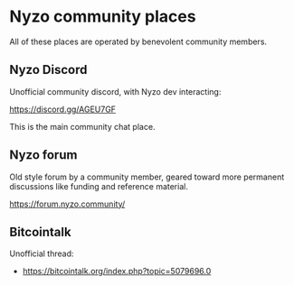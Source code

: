 # Nyzo community places

All of these places are operated by benevolent community members.

## Nyzo Discord

Unofficial community discord, with Nyzo dev interacting:

https://discord.gg/AGEU7GF

This is the main community chat place.

## Nyzo forum

Old style forum by a community member, geared toward more permanent discussions like funding and reference material.

https://forum.nyzo.community/

## Bitcointalk

Unofficial thread:

- https://bitcointalk.org/index.php?topic=5079696.0

